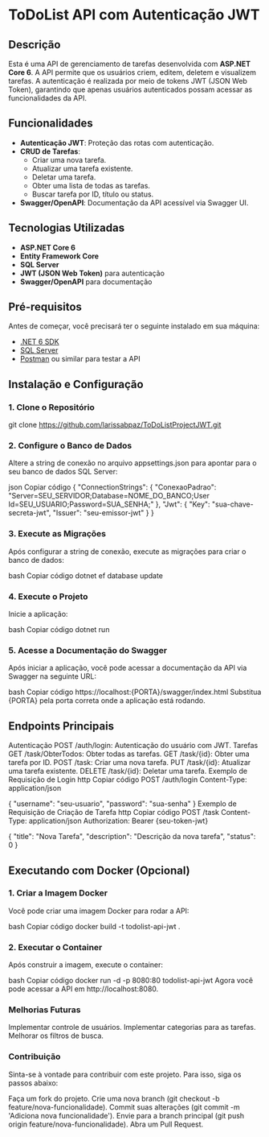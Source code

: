 # ToDoList API com Autenticação JWT

## Descrição

Esta é uma API de gerenciamento de tarefas desenvolvida com **ASP.NET Core 6**. A API permite que os usuários criem, editem, deletem e visualizem tarefas. A autenticação é realizada por meio de tokens JWT (JSON Web Token), garantindo que apenas usuários autenticados possam acessar as funcionalidades da API.

## Funcionalidades

- **Autenticação JWT**: Proteção das rotas com autenticação.
- **CRUD de Tarefas**:
  - Criar uma nova tarefa.
  - Atualizar uma tarefa existente.
  - Deletar uma tarefa.
  - Obter uma lista de todas as tarefas.
  - Buscar tarefa por ID, título ou status.
- **Swagger/OpenAPI**: Documentação da API acessível via Swagger UI.

## Tecnologias Utilizadas

- **ASP.NET Core 6**
- **Entity Framework Core**
- **SQL Server**
- **JWT (JSON Web Token)** para autenticação
- **Swagger/OpenAPI** para documentação

## Pré-requisitos

Antes de começar, você precisará ter o seguinte instalado em sua máquina:

- [.NET 6 SDK](https://dotnet.microsoft.com/download/dotnet/6.0)
- [SQL Server](https://www.microsoft.com/pt-br/sql-server/sql-server-downloads)
- [Postman](https://www.postman.com/) ou similar para testar a API

## Instalação e Configuração

### 1. Clone o Repositório

git clone https://github.com/larissabpaz/ToDoListProjectJWT.git

### 2. Configure o Banco de Dados
Altere a string de conexão no arquivo appsettings.json para apontar para o seu banco de dados SQL Server:

json
Copiar código
{
  "ConnectionStrings": {
    "ConexaoPadrao": "Server=SEU_SERVIDOR;Database=NOME_DO_BANCO;User Id=SEU_USUARIO;Password=SUA_SENHA;"
  },
  "Jwt": {
    "Key": "sua-chave-secreta-jwt",
    "Issuer": "seu-emissor-jwt"
  }
}

### 3. Execute as Migrações
Após configurar a string de conexão, execute as migrações para criar o banco de dados:

bash
Copiar código
dotnet ef database update

### 4. Execute o Projeto
Inicie a aplicação:

bash
Copiar código
dotnet run

### 5. Acesse a Documentação do Swagger
Após iniciar a aplicação, você pode acessar a documentação da API via Swagger na seguinte URL:

bash
Copiar código
https://localhost:{PORTA}/swagger/index.html
Substitua {PORTA} pela porta correta onde a aplicação está rodando.

## Endpoints Principais
Autenticação
POST /auth/login: Autenticação do usuário com JWT.
Tarefas
GET /task/ObterTodos: Obter todas as tarefas.
GET /task/{id}: Obter uma tarefa por ID.
POST /task: Criar uma nova tarefa.
PUT /task/{id}: Atualizar uma tarefa existente.
DELETE /task/{id}: Deletar uma tarefa.
Exemplo de Requisição de Login
http
Copiar código
POST /auth/login
Content-Type: application/json

{
  "username": "seu-usuario",
  "password": "sua-senha"
}
Exemplo de Requisição de Criação de Tarefa
http
Copiar código
POST /task
Content-Type: application/json
Authorization: Bearer {seu-token-jwt}

{
  "title": "Nova Tarefa",
  "description": "Descrição da nova tarefa",
  "status": 0
}

## Executando com Docker (Opcional)
### 1. Criar a Imagem Docker
Você pode criar uma imagem Docker para rodar a API:

bash
Copiar código
docker build -t todolist-api-jwt .
### 2. Executar o Container
Após construir a imagem, execute o container:

bash
Copiar código
docker run -d -p 8080:80 todolist-api-jwt
Agora você pode acessar a API em http://localhost:8080.

### Melhorias Futuras
Implementar controle de usuários.
Implementar categorias para as tarefas.
Melhorar os filtros de busca.

### Contribuição
Sinta-se à vontade para contribuir com este projeto. Para isso, siga os passos abaixo:

Faça um fork do projeto.
Crie uma nova branch (git checkout -b feature/nova-funcionalidade).
Commit suas alterações (git commit -m 'Adiciona nova funcionalidade').
Envie para a branch principal (git push origin feature/nova-funcionalidade).
Abra um Pull Request.